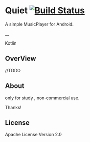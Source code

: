 # Quiet [![Build Status](https://travis-ci.org/summerlly/MusicPlayer.svg?branch=master)](https://travis-ci.org/summerlly/MusicPlayer)

A simple MusicPlayer for Android.

__

Kotlin

## OverView

//TODO

##  About

only for study , non-commercial use.

 Thanks!

## License

Apache License Version 2.0

